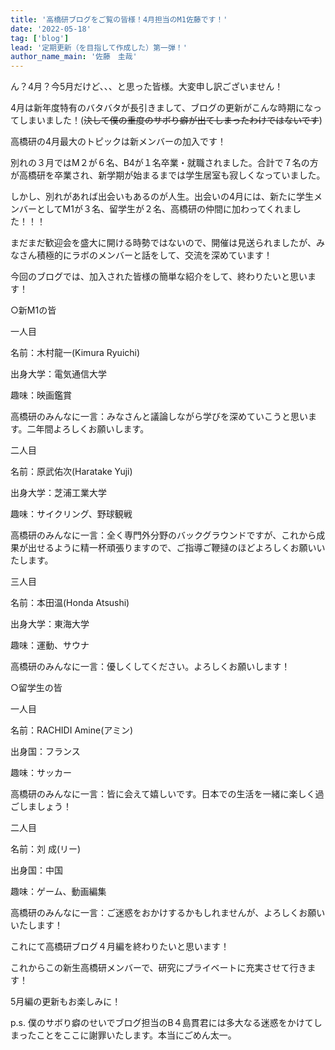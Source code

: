 ```yaml
---
title: '高橋研ブログをご覧の皆様！4月担当のM1佐藤です！'
date: '2022-05-18'
tag: ['blog']
lead: '定期更新（を目指して作成した）第一弾！'
author_name_main: '佐藤　圭哉'
---
```


ん？4月？今5月だけど、、、と思った皆様。大変申し訳ございません！

4月は新年度特有のバタバタが長引きまして、ブログの更新がこんな時期になってしまいました！(~~決して僕の重度のサボり癖が出てしまったわけではないです~~)

高橋研の4月最大のトピックは新メンバーの加入です！

別れの３月ではM２が６名、B4が１名卒業・就職されました。合計で７名の方が高橋研を卒業され、新学期が始まるまでは学生居室も寂しくなっていました。

しかし、別れがあれば出会いもあるのが人生。出会いの4月には、新たに学生メンバーとしてM1が３名、留学生が２名、高橋研の仲間に加わってくれました！！！

まだまだ歓迎会を盛大に開ける時勢ではないので、開催は見送られましたが、みなさん積極的にラボのメンバーと話をして、交流を深めています！

今回のブログでは、加入された皆様の簡単な紹介をして、終わりたいと思います！

○新M1の皆

一人目

名前：木村龍一(Kimura Ryuichi)

出身大学：電気通信大学

趣味：映画鑑賞

高橋研のみんなに一言：みなさんと議論しながら学びを深めていこうと思います。二年間よろしくお願いします。

二人目

名前：原武佑次(Haratake Yuji)

出身大学：芝浦工業大学

趣味：サイクリング、野球観戦

高橋研のみんなに一言：全く専門外分野のバックグラウンドですが、これから成果が出せるように精一杯頑張りますので、ご指導ご鞭撻のほどよろしくお願いいたします。

三人目

名前：本田温(Honda Atsushi)

出身大学：東海大学

趣味：運動、サウナ

高橋研のみんなに一言：優しくしてください。よろしくお願いします！

○留学生の皆

一人目

名前：RACHIDI Amine(アミン)

出身国：フランス

趣味：サッカー

高橋研のみんなに一言：皆に会えて嬉しいです。日本での生活を一緒に楽しく過ごしましょう！

二人目

名前：刘 成(リー)

出身国：中国

趣味：ゲーム、動画編集

高橋研のみんなに一言：ご迷惑をおかけするかもしれませんが、よろしくお願いいたします！


これにて高橋研ブログ４月編を終わりたいと思います！

これからこの新生高橋研メンバーで、研究にプライベートに充実させて行きます！

5月編の更新もお楽しみに！

p.s. 僕のサボり癖のせいでブログ担当のB４島貫君には多大なる迷惑をかけてしまったことをここに謝罪いたします。本当にごめん太一。

